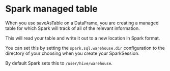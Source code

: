 # Spark managed table

When you use saveAsTable on a DataFrame, you are creating a managed table for which Spark
will track of all of the relevant information.

This will read your table and write it out to a new location in Spark format.

You can set this by setting the `spark.sql.warehouse.dir` configuration to the directory of your choosing
when you create your SparkSession.

By default Spark sets this to `/user/hive/warehouse`.
